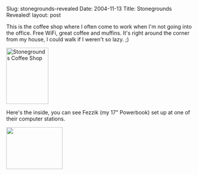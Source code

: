 Slug: stonegrounds-revealed
Date: 2004-11-13
Title: Stonegrounds Revealed!
layout: post

This is the coffee shop where I often come to work when I&#39;m not going into the office. Free WiFi, great coffee and muffins. It&#39;s right around the corner from my house, I could walk if I weren&#39;t so lazy. ;)

<a href="http://redmonk.net/mt/mt-static/uploads/stoneGrounds.jpg" title="Stonegrounds Coffee Shop"><img alt="Stonegrounds Coffee Shop" class="at-xid-6a010534988cd3970b0120a55ce804970b" height="150" src="http://steveivy.typepad.com/.a/6a010534988cd3970b0120a55ce804970b-pi" width="112" /></a>

Here&#39;s the inside, you can see Fezzik (my 17&quot; Powerbook) set up at one of their computer stations.

<a href="http://redmonk.net/mt/mt-static/uploads/stoneGroundsInside.jpg" title=""><img alt="" class="at-xid-6a010534988cd3970b0120a55ce80a970b" height="112" src="http://steveivy.typepad.com/.a/6a010534988cd3970b0120a55ce80a970b-pi" width="150" /></a>
